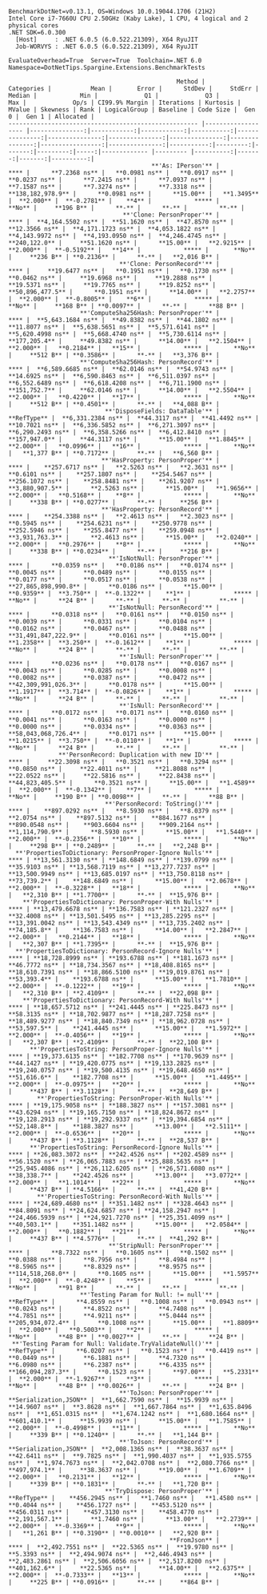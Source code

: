 
    BenchmarkDotNet=v0.13.1, OS=Windows 10.0.19044.1706 (21H2)
    Intel Core i7-7660U CPU 2.50GHz (Kaby Lake), 1 CPU, 4 logical and 2 physical cores
    .NET SDK=6.0.300
      [Host]     : .NET 6.0.5 (6.0.522.21309), X64 RyuJIT
      Job-WORVYS : .NET 6.0.5 (6.0.522.21309), X64 RyuJIT

    EvaluateOverhead=True  Server=True  Toolchain=.NET 6.0  
    Namespace=DotNetTips.Spargine.Extensions.BenchmarkTests  

                                                   Method |         Categories |           Mean |       Error |      StdDev |     StdErr |         Median |            Min |             Q1 |             Q3 |            Max |             Op/s | CI99.9% Margin | Iterations | Kurtosis | MValue | Skewness | Rank | LogicalGroup | Baseline | Code Size |  Gen 0 |  Gen 1 | Allocated |
    ----------------------------------------------------- |------------------- |---------------:|------------:|------------:|-----------:|---------------:|---------------:|---------------:|---------------:|---------------:|-----------------:|---------------:|-----------:|---------:|-------:|---------:|-----:|------------- |--------- |----------:|-------:|-------:|----------:|
                                            **'As: IPerson'** |                   **** |      **7.2368 ns** |   **0.0981 ns** |   **0.0917 ns** |  **0.0237 ns** |      **7.2415 ns** |      **7.0937 ns** |      **7.1587 ns** |      **7.3274 ns** |      **7.3318 ns** |    **138,182,978.9** |      **0.0981 ns** |      **15.00** |   **1.3495** |  **2.000** |  **-0.2781** |    **4** |            ***** |       **No** |     **196 B** |      **-** |      **-** |         **-** |
                                    **'Clone: PersonProper'** |                   **** |  **4,164.5502 ns** |  **51.1620 ns** |  **47.8570 ns** | **12.3566 ns** |  **4,171.1723 ns** |  **4,053.1822 ns** |  **4,143.9972 ns** |  **4,193.0950 ns** |  **4,246.4745 ns** |        **240,122.0** |     **51.1620 ns** |      **15.00** |   **2.9215** |  **2.000** |  **-0.5192** |   **14** |            ***** |       **No** |     **236 B** | **0.2136** |      **-** |   **2,016 B** |
                                   **'Clone: PersonRecord*'** |                   **** |     **19.6477 ns** |   **0.1951 ns** |   **0.1730 ns** |  **0.0462 ns** |     **19.6968 ns** |     **19.2888 ns** |     **19.5371 ns** |     **19.7765 ns** |     **19.8252 ns** |     **50,896,477.5** |      **0.1951 ns** |      **14.00** |   **2.2757** |  **2.000** |  **-0.8005** |    **6** |            ***** |       **No** |     **168 B** | **0.0097** |      **-** |      **88 B** |
                        **'ComputeSha256Hash: PersonProper'** |                   **** |  **5,643.1684 ns** |  **49.8382 ns** |  **44.1802 ns** | **11.8077 ns** |  **5,638.5651 ns** |  **5,571.6141 ns** |  **5,620.4998 ns** |  **5,668.4740 ns** |  **5,730.6114 ns** |        **177,205.4** |     **49.8382 ns** |      **14.00** |   **2.1504** |  **2.000** |   **0.2184** |   **15** |            ***** |       **No** |     **512 B** | **0.3586** |      **-** |   **3,376 B** |
                        **'ComputeSha256Hash: PersonRecord'** |                   **** |  **6,589.6685 ns** |  **62.0146 ns** |  **54.9743 ns** | **14.6925 ns** |  **6,590.8463 ns** |  **6,511.0397 ns** |  **6,552.6489 ns** |  **6,618.4208 ns** |  **6,711.1900 ns** |        **151,752.7** |     **62.0146 ns** |      **14.00** |   **2.5504** |  **2.000** |   **0.4220** |   **17** |            ***** |       **No** |     **512 B** | **0.4501** |      **-** |   **4,088 B** |
                               **'DisposeFields: DataTable'** |            **RefType** |  **6,331.2384 ns** |  **44.3117 ns** |  **41.4492 ns** | **10.7021 ns** |  **6,336.5852 ns** |  **6,271.3097 ns** |  **6,290.2493 ns** |  **6,358.5266 ns** |  **6,412.8410 ns** |        **157,947.0** |     **44.3117 ns** |      **15.00** |   **1.8845** |  **2.000** |   **0.0996** |   **16** |            ***** |       **No** |   **1,377 B** | **0.7172** |      **-** |   **6,560 B** |
                              **'HasProperty: PersonProper'** |                   **** |    **257.6717 ns** |   **2.5263 ns** |   **2.3631 ns** |  **0.6101 ns** |    **257.1807 ns** |    **254.5467 ns** |    **256.1072 ns** |    **258.8481 ns** |    **261.9207 ns** |      **3,880,907.5** |      **2.5263 ns** |      **15.00** |   **1.9656** |  **2.000** |   **0.5168** |    **8** |            ***** |       **No** |     **338 B** | **0.0277** |      **-** |     **256 B** |
                              **'HasProperty: PersonRecord'** |                   **** |    **254.3388 ns** |   **2.4613 ns** |   **2.3023 ns** |  **0.5945 ns** |    **254.6231 ns** |    **250.9778 ns** |    **252.5946 ns** |    **255.8477 ns** |    **259.0948 ns** |      **3,931,763.3** |      **2.4613 ns** |      **15.00** |   **2.0240** |  **2.000** |   **0.2976** |    **8** |            ***** |       **No** |     **338 B** | **0.0234** |      **-** |     **216 B** |
                                **'IsNotNull: PersonProper'** |                   **** |      **0.0359 ns** |   **0.0186 ns** |   **0.0174 ns** |  **0.0045 ns** |      **0.0489 ns** |      **0.0155 ns** |      **0.0177 ns** |      **0.0517 ns** |      **0.0538 ns** | **27,865,898,990.8** |      **0.0186 ns** |      **15.00** |   **0.9359** |  **3.750** |  **-0.1322** |    **1** |            ***** |       **No** |      **24 B** |      **-** |      **-** |         **-** |
                                **'IsNotNull: PersonRecord'** |                   **** |      **0.0318 ns** |   **0.0161 ns** |   **0.0150 ns** |  **0.0039 ns** |      **0.0331 ns** |      **0.0104 ns** |      **0.0162 ns** |      **0.0467 ns** |      **0.0488 ns** | **31,491,847,222.9** |      **0.0161 ns** |      **15.00** |   **1.2358** |  **3.250** |  **-0.1612** |    **1** |            ***** |       **No** |      **24 B** |      **-** |      **-** |         **-** |
                                   **'IsNull: PersonProper'** |                   **** |      **0.0236 ns** |   **0.0178 ns** |   **0.0167 ns** |  **0.0043 ns** |      **0.0285 ns** |      **0.0008 ns** |      **0.0082 ns** |      **0.0387 ns** |      **0.0472 ns** | **42,309,991,026.3** |      **0.0178 ns** |      **15.00** |   **1.1917** |  **3.714** |  **-0.0826** |    **1** |            ***** |       **No** |      **24 B** |      **-** |      **-** |         **-** |
                                   **'IsNull: PersonRecord'** |                   **** |      **0.0172 ns** |   **0.0171 ns** |   **0.0160 ns** |  **0.0041 ns** |      **0.0163 ns** |      **0.0000 ns** |      **0.0000 ns** |      **0.0334 ns** |      **0.0363 ns** | **58,043,068,726.4** |      **0.0171 ns** |      **15.00** |   **1.0215** |  **3.750** |  **-0.0110** |    **1** |            ***** |       **No** |      **24 B** |      **-** |      **-** |         **-** |
                  **'PersonRecord: Duplication with new ID'** |                   **** |     **22.3098 ns** |   **0.3521 ns** |   **0.3294 ns** |  **0.0850 ns** |     **22.4011 ns** |     **21.8088 ns** |     **22.0522 ns** |     **22.5816 ns** |     **22.8438 ns** |     **44,823,405.5** |      **0.3521 ns** |      **15.00** |   **1.4589** |  **2.000** |  **-0.1342** |    **7** |            ***** |       **No** |     **190 B** | **0.0098** |      **-** |      **88 B** |
                               **'PersonRecord: ToString()'** |                   **** |    **897.0292 ns** |   **8.5930 ns** |   **8.0379 ns** |  **2.0754 ns** |    **897.5132 ns** |    **884.1677 ns** |    **890.0548 ns** |    **903.6604 ns** |    **909.2164 ns** |      **1,114,790.9** |      **8.5930 ns** |      **15.00** |   **1.5440** |  **2.000** |  **-0.2356** |   **10** |            ***** |       **No** |     **298 B** | **0.2489** |      **-** |   **2,248 B** |
      **'PropertiesToDictionary: PersonProper-Ignore Nulls'** |                   **** | **13,561.3130 ns** | **148.6849 ns** | **139.0799 ns** | **35.9103 ns** | **13,568.7119 ns** | **13,277.7237 ns** | **13,500.9949 ns** | **13,685.0197 ns** | **13,750.8118 ns** |         **73,739.2** |    **148.6849 ns** |      **15.00** |   **2.0678** |  **2.000** |  **-0.3228** |   **18** |            ***** |       **No** |   **2,310 B** | **1.7700** |      **-** |  **15,976 B** |
        **'PropertiesToDictionary: PersonProper-With Nulls'** |                   **** | **13,479.6678 ns** | **136.7583 ns** | **121.2327 ns** | **32.4008 ns** | **13,501.5495 ns** | **13,285.2295 ns** | **13,391.0042 ns** | **13,543.4349 ns** | **13,735.2402 ns** |         **74,185.8** |    **136.7583 ns** |      **14.00** |   **2.2847** |  **2.000** |   **0.2144** |   **18** |            ***** |       **No** |   **2,307 B** | **1.7395** |      **-** |  **15,976 B** |
      **'PropertiesToDictionary: PersonRecord-Ignore Nulls'** |                   **** | **18,728.8999 ns** | **193.6788 ns** | **181.1673 ns** | **46.7772 ns** | **18,734.3567 ns** | **18,408.8165 ns** | **18,610.7391 ns** | **18,866.5100 ns** | **19,019.8761 ns** |         **53,393.4** |    **193.6788 ns** |      **15.00** |   **1.7810** |  **2.000** |  **-0.1222** |   **19** |            ***** |       **No** |   **2,310 B** | **2.4109** |      **-** |  **22,098 B** |
        **'PropertiesToDictionary: PersonRecord-With Nulls'** |                   **** | **18,657.5712 ns** | **241.4445 ns** | **225.8473 ns** | **58.3135 ns** | **18,702.9877 ns** | **18,287.7258 ns** | **18,489.9277 ns** | **18,840.7349 ns** | **18,962.0728 ns** |         **53,597.5** |    **241.4445 ns** |      **15.00** |   **1.5972** |  **2.000** |  **-0.4056** |   **19** |            ***** |       **No** |   **2,307 B** | **2.4109** |      **-** |  **22,100 B** |
          **'PropertiesToString: PersonProper-Ignore Nulls'** |                   **** | **19,373.6135 ns** | **182.7708 ns** | **170.9639 ns** | **44.1427 ns** | **19,420.0775 ns** | **19,133.2825 ns** | **19,240.0757 ns** | **19,500.4135 ns** | **19,648.4650 ns** |         **51,616.6** |    **182.7708 ns** |      **15.00** |   **1.4495** |  **2.000** |  **-0.0975** |   **20** |            ***** |       **No** |     **437 B** | **3.1128** |      **-** |  **28,649 B** |
            **'PropertiesToString: PersonProper-With Nulls'** |                   **** | **19,175.9058 ns** | **188.3827 ns** | **157.3081 ns** | **43.6294 ns** | **19,165.7150 ns** | **18,824.8672 ns** | **19,128.2913 ns** | **19,292.9337 ns** | **19,394.6854 ns** |         **52,148.8** |    **188.3827 ns** |      **13.00** |   **2.5111** |  **2.000** |  **-0.6536** |   **20** |            ***** |       **No** |     **437 B** | **3.1128** |      **-** |  **28,537 B** |
          **'PropertiesToString: PersonRecord-Ignore Nulls'** |                   **** | **26,083.3072 ns** | **242.4526 ns** | **202.4589 ns** | **56.1520 ns** | **26,065.7883 ns** | **25,888.5635 ns** | **25,945.4086 ns** | **26,112.6205 ns** | **26,571.6080 ns** |         **38,338.7** |    **242.4526 ns** |      **13.00** |   **3.0772** |  **2.000** |   **1.1014** |   **22** |            ***** |       **No** |     **437 B** | **4.5166** |      **-** |  **41,420 B** |
            **'PropertiesToString: PersonRecord-With Nulls'** |                   **** | **24,689.4680 ns** | **351.1482 ns** | **328.4643 ns** | **84.8091 ns** | **24,624.6857 ns** | **24,158.2947 ns** | **24,466.5939 ns** | **24,921.7270 ns** | **25,351.4099 ns** |         **40,503.1** |    **351.1482 ns** |      **15.00** |   **2.0584** |  **2.000** |   **0.1882** |   **21** |            ***** |       **No** |     **437 B** | **4.5776** |      **-** |  **41,292 B** |
                                **'StripNull: PersonProper'** |                   **** |      **8.7322 ns** |   **0.1605 ns** |   **0.1502 ns** |  **0.0388 ns** |      **8.7956 ns** |      **8.4984 ns** |      **8.5965 ns** |      **8.8329 ns** |      **8.9575 ns** |    **114,518,268.0** |      **0.1605 ns** |      **15.00** |   **1.5957** |  **2.000** |  **-0.4248** |    **5** |            ***** |       **No** |      **91 B** |      **-** |      **-** |         **-** |
                        **'Testing Param for Null: != null'** |            **RefType** |      **4.8559 ns** |   **0.1008 ns** |   **0.0943 ns** |  **0.0243 ns** |      **4.8522 ns** |      **4.7408 ns** |      **4.7851 ns** |      **4.9211 ns** |      **5.0444 ns** |    **205,934,072.4** |      **0.1008 ns** |      **15.00** |   **1.8809** |  **2.000** |   **0.5003** |    **2** |            ***** |       **No** |      **48 B** | **0.0027** |      **-** |      **24 B** |
     **'Testing Param for Null: Validate.TryValidateNull()'** |            **RefType** |      **6.0207 ns** |   **0.1523 ns** |   **0.4419 ns** |  **0.0449 ns** |      **6.1881 ns** |      **4.7320 ns** |      **6.0980 ns** |      **6.2387 ns** |      **6.4335 ns** |    **166,094,287.3** |      **0.1523 ns** |      **97.00** |   **5.2331** |  **2.000** |  **-1.9267** |    **3** |            ***** |       **No** |      **48 B** | **0.0026** |      **-** |      **24 B** |
                                   **'ToJson: PersonProper'** | **Serialization,JSON** |  **1,662.7590 ns** |  **15.9939 ns** |  **14.9607 ns** |  **3.8628 ns** |  **1,667.7864 ns** |  **1,635.8496 ns** |  **1,651.0315 ns** |  **1,674.1242 ns** |  **1,680.1664 ns** |        **601,410.1** |     **15.9939 ns** |      **15.00** |   **1.7585** |  **2.000** |  **-0.4998** |   **11** |            ***** |       **No** |     **339 B** | **0.1240** |      **-** |   **1,144 B** |
                                   **'ToJson: PersonRecord'** | **Serialization,JSON** |  **2,008.1365 ns** |  **38.3637 ns** |  **42.6411 ns** |  **9.7825 ns** |  **1,990.4037 ns** |  **1,935.5755 ns** |  **1,974.7673 ns** |  **2,042.0708 ns** |  **2,080.7766 ns** |        **497,974.1** |     **38.3637 ns** |      **19.00** |   **1.6709** |  **2.000** |   **0.2131** |   **12** |            ***** |       **No** |     **339 B** | **0.1831** |      **-** |   **1,720 B** |
                               **'TryDispose: PersonProper'** |            **RefType** |    **456.2945 ns** |   **1.7460 ns** |   **1.4580 ns** |  **0.4044 ns** |    **456.1727 ns** |    **453.5120 ns** |    **456.0311 ns** |    **457.3130 ns** |    **458.4770 ns** |      **2,191,567.1** |      **1.7460 ns** |      **13.00** |   **2.2739** |  **2.000** |  **-0.3369** |    **9** |            ***** |       **No** |   **1,261 B** | **0.3190** | **0.0010** |   **2,920 B** |
                                                 **FromJson** |                   **** |  **2,492.7551 ns** |  **22.5365 ns** |  **19.9780 ns** |  **5.3393 ns** |  **2,494.9074 ns** |  **2,446.4943 ns** |  **2,483.2861 ns** |  **2,506.6056 ns** |  **2,517.8200 ns** |        **401,162.6** |     **22.5365 ns** |      **14.00** |   **2.6375** |  **2.000** |  **-0.7333** |   **13** |            ***** |       **No** |     **225 B** | **0.0916** |      **-** |     **864 B** |
